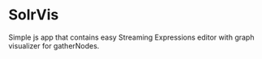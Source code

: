 # SolrVis
Simple js app that contains easy Streaming Expressions editor with graph visualizer for gatherNodes.
